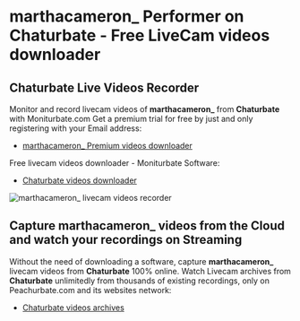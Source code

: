 # marthacameron_ Performer on Chaturbate - Free LiveCam videos downloader

## Chaturbate Live Videos Recorder

Monitor and record livecam videos of **marthacameron_** from **Chaturbate** with Moniturbate.com
Get a premium trial for free by just and only registering with your Email address:
* [marthacameron_ Premium videos downloader](https://moniturbate.com/request-demo-licence-key.html)

Free livecam videos downloader - Moniturbate Software:
* [Chaturbate videos downloader](https://moniturbate.com/moniturbate-download-software.html)

![marthacameron_ livecam videos recorder](https://peachurnet.com/templates/moniturbate-software.png)


## Capture marthacameron_ videos from the Cloud and watch your recordings on Streaming

Without the need of downloading a software, capture **marthacameron_** livecam videos from **Chaturbate** 100% online.
Watch Livecam archives from **Chaturbate** unlimitedly from thousands of existing recordings, only on Peachurbate.com and its websites network:
* [Chaturbate videos archives](https://peachurnet.com/)
